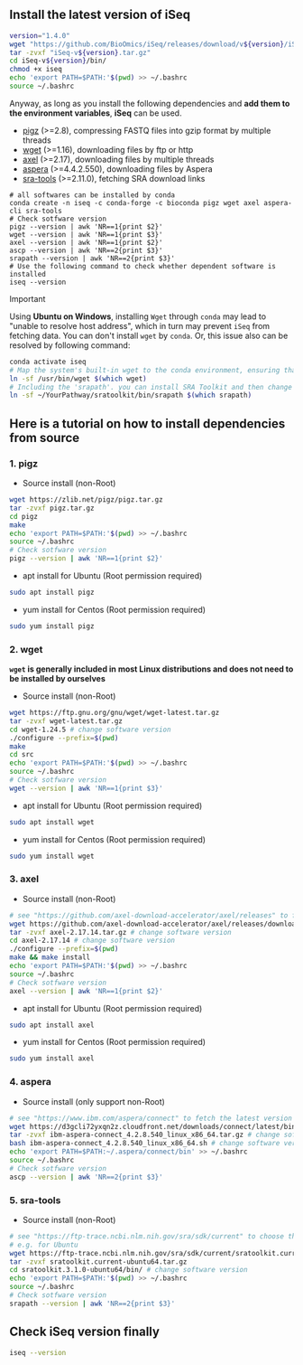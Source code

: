## Install the latest version of iSeq

```bash
version="1.4.0"
wget "https://github.com/BioOmics/iSeq/releases/download/v${version}/iSeq-v${version}.tar.gz"
tar -zvxf "iSeq-v${version}.tar.gz"
cd iSeq-v${version}/bin/
chmod +x iseq
echo 'export PATH=$PATH:'$(pwd) >> ~/.bashrc
source ~/.bashrc
```

Anyway, as long as you install the following dependencies and **add them to the environment variables**, **iSeq** can be used.

- [pigz](https://github.com/madler/pigz) (>=2.8), compressing FASTQ files into gzip format by multiple threads
- [wget](https://www.gnu.org/software/wget/) (>=1.16), downloading files by ftp or http
- [axel](https://github.com/axel-download-accelerator/axel) (>=2.17), downloading files by multiple threads
- [aspera](https://github.com/IBM/aspera-cli) (>=4.4.2.550), downloading files by Aspera
- [sra-tools](https://github.com/ncbi/sra-tools) (>=2.11.0), fetching SRA download links

```{bash}
# all softwares can be installed by conda
conda create -n iseq -c conda-forge -c bioconda pigz wget axel aspera-cli sra-tools
# Check sotfware version
pigz --version | awk 'NR==1{print $2}'
wget --version | awk 'NR==1{print $3}'
axel --version | awk 'NR==1{print $2}'
ascp --version | awk 'NR==2{print $3}'
srapath --version | awk 'NR==2{print $3}'
# Use the following command to check whether dependent software is installed
iseq --version
```

> [!IMPORTANT]
> Using **Ubuntu on Windows**, installing `Wget` through `conda` may lead to "unable to resolve host address", which in turn may prevent `iSeq` from fetching data. You can don't install `wget` by `conda`. Or, this issue also can be resolved by following command:
> ```bash
> conda activate iseq
> # Map the system's built-in wget to the conda environment, ensuring that wget is properly installed.
> ln -sf /usr/bin/wget $(which wget)
> # Including the 'srapath'. you can install SRA Toolkit and then change the path below to your own.
> ln -sf ~/YourPathway/sratoolkit/bin/srapath $(which srapath)

## Here is a tutorial on how to install dependencies from source 

### 1. pigz

- Source install (non-Root)

```bash
wget https://zlib.net/pigz/pigz.tar.gz
tar -zvxf pigz.tar.gz
cd pigz
make
echo 'export PATH=$PATH:'$(pwd) >> ~/.bashrc
source ~/.bashrc
# Check sotfware version
pigz --version | awk 'NR==1{print $2}'
```

- apt install for Ubuntu (Root permission required)

```bash
sudo apt install pigz
```

- yum install for Centos (Root permission required)

```bash
sudo yum install pigz
```

### 2. wget 

**`wget` is generally included in most Linux distributions and does not need to be installed by ourselves**

- Source install (non-Root)

```bash
wget https://ftp.gnu.org/gnu/wget/wget-latest.tar.gz
tar -zvxf wget-latest.tar.gz
cd wget-1.24.5 # change software version
./configure --prefix=$(pwd)
make
cd src
echo 'export PATH=$PATH:'$(pwd) >> ~/.bashrc
source ~/.bashrc
# Check sotfware version
wget --version | awk 'NR==1{print $3}'
```

- apt install for Ubuntu (Root permission required)

```bash
sudo apt install wget
```

- yum install for Centos (Root permission required)

```bash
sudo yum install wget
```

### 3. axel

- Source install (non-Root)

```bash
# see "https://github.com/axel-download-accelerator/axel/releases" to fetch the latest version of axel
wget https://github.com/axel-download-accelerator/axel/releases/download/v2.17.14/axel-2.17.14.tar.gz
tar -zvxf axel-2.17.14.tar.gz # change software version
cd axel-2.17.14 # change software version
./configure --prefix=$(pwd)
make && make install
echo 'export PATH=$PATH:'$(pwd) >> ~/.bashrc
source ~/.bashrc
# Check sotfware version
axel --version | awk 'NR==1{print $2}'
```

- apt install for Ubuntu (Root permission required)

```bash
sudo apt install axel
```

- yum install for Centos (Root permission required)

```bash
sudo yum install axel
```

### 4. aspera

- Source install (only support non-Root)

```bash
# see "https://www.ibm.com/aspera/connect" to fetch the latest version of aspera
wget https://d3gcli72yxqn2z.cloudfront.net/downloads/connect/latest/bin/ibm-aspera-connect_4.2.8.540_linux_x86_64.tar.gz
tar -zvxf ibm-aspera-connect_4.2.8.540_linux_x86_64.tar.gz # change software version
bash ibm-aspera-connect_4.2.8.540_linux_x86_64.sh # change software version
echo 'export PATH=$PATH:~/.aspera/connect/bin' >> ~/.bashrc
source ~/.bashrc
# Check sotfware version
ascp --version | awk 'NR==2{print $3}'
```

### 5. sra-tools

- Source install (non-Root)

```bash
# see "https://ftp-trace.ncbi.nlm.nih.gov/sra/sdk/current" to choose the appropriate platform
# e.g. for Ubuntu
wget https://ftp-trace.ncbi.nlm.nih.gov/sra/sdk/current/sratoolkit.current-ubuntu64.tar.gz
tar -zvxf sratoolkit.current-ubuntu64.tar.gz
cd sratoolkit.3.1.0-ubuntu64/bin/ # change software version
echo 'export PATH=$PATH:'$(pwd) >> ~/.bashrc
source ~/.bashrc
# Check sotfware version
srapath --version | awk 'NR==2{print $3}'
```

## Check iSeq version finally

```bash
iseq --version
```



















